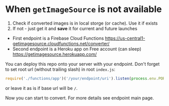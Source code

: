 # When `getImageSource` is not available

1. Check if converted images is in local storge (or cache). Use it if exists
2. If not - just get it and **save** it for current and future launches

- First endpoint is a Firebase Cloud Functions https://us-central1-getimagesource.cloudfunctions.net/converter/
- Second endpoint is a Heroku app on Free account (can sleep) https://getimagesource.herokuapp.com/

You can deploy this repo onto your server with your endpoint.
Don't forget to set root url (without trailing slash) in root `index.js`:

```js
require('./functions/app')('/your/endpoint/uri').listen(process.env.PORT || 3000);
```

or leave it as is if base url will be `/`.

Now you can start to convert. For more details see endpoint main page.
